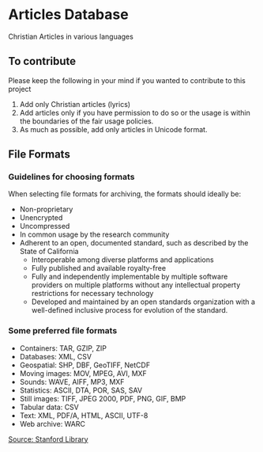# Articles Database
Christian Articles in various languages

## To contribute
Please keep the following in your mind if you wanted to contribute to this project
1. Add only Christian articles (lyrics)
2. Add articles only if you have permission to do so or the usage is within the boundaries of the fair usage policies.
3. As much as possible, add only articles in Unicode format.

## File Formats
### Guidelines for choosing formats
When selecting file formats for archiving, the formats should ideally be:
  - Non-proprietary
  - Unencrypted
  - Uncompressed
  - In common usage by the research community
  - Adherent to an open, documented standard, such as described by the State of California
    - Interoperable among diverse platforms and applications
    - Fully published and available royalty-free
    - Fully and independently implementable by multiple software providers on multiple platforms without any intellectual property restrictions for necessary technology
    - Developed and maintained by an open standards organization with a well-defined inclusive process for evolution of the standard.
 
 ### Some preferred file formats
  - Containers: TAR, GZIP, ZIP
  - Databases: XML, CSV
  - Geospatial: SHP, DBF, GeoTIFF, NetCDF
  - Moving images: MOV, MPEG, AVI, MXF
  - Sounds: WAVE, AIFF, MP3, MXF
  - Statistics: ASCII, DTA, POR, SAS, SAV
  - Still images: TIFF, JPEG 2000, PDF, PNG, GIF, BMP
  - Tabular data: CSV
  - Text: XML, PDF/A, HTML, ASCII, UTF-8
  - Web archive: WARC

[Source: Stanford Library](https://library.stanford.edu/research/data-management-services/data-best-practices/best-practices-file-formats)
